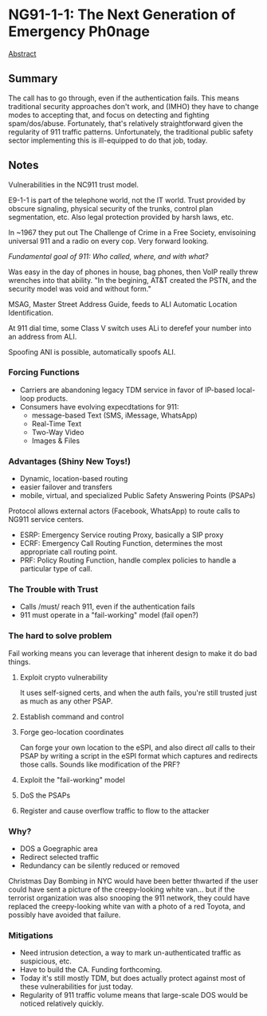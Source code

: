 # NG91-1-1: The Next Generation of Emergency Ph0nage

[Abstract](https://www.defcon.org/html/defcon-24/dc-24-speakers.html#CINCVolFLT)

## Summary

The call has to go through, even if the authentication fails.  This means traditional security approaches don't work, and (IMHO) they have to change modes to accepting that, and focus on detecting and fighting spam/dos/abuse.  Fortunately, that's relatively straightforward given the regularity of 911 traffic patterns.  Unfortunately, the traditional public safety sector implementing this is ill-equipped to do that job, today.

## Notes
Vulnerabilities in the NC911 trust model.

E9-1-1 is part of the telephone world, not the IT world.  Trust provided by obscure signaling, physical security of the trunks, control plan segmentation, etc.  Also legal protection provided by harsh laws, etc.

In ~1967 they put out The Challenge of Crime in a Free Society, envisoining universal 911 and a radio on every cop.  Very forward looking.

*Fundamental goal of 911: Who called, where, and with what?*

Was easy in the day of phones in house, bag phones, then VoIP really threw wrenches into that ability.
"In the begining, AT&T created the PSTN, and the security model was void and without form."

MSAG, Master Street Address Guide, feeds to ALI Automatic Location Identification.

At 911 dial time, some Class V switch uses ALi to derefef your number into an address from ALI.

Spoofing ANI is possible, automatically spoofs ALI.

### Forcing Functions
* Carriers are abandoning legacy TDM service in favor of IP-based local-loop products.
* Consumers have evolving expecdtations for 911:
   * message-based Text (SMS, iMessage, WhatsApp)
   * Real-Time Text
   * Two-Way Video
   * Images & Files

### Advantages (Shiny New Toys!)
* Dynamic, location-based routing
* easier failover and transfers
* mobile, virtual, and specialized Public Safety Answering Points (PSAPs)

Protocol allows external actors (Facebook, WhatsApp) to route calls to NG911 service centers.

* ESRP: Emergency Service routing Proxy, basically a SIP proxy
* ECRF: Emergency Call Routing Function, determines the most appropriate call routing point.
* PRF: Policy Routing Function, handle complex policies to handle a particular type of call.

### The Trouble with Trust
* Calls /must/ reach 911, even if the authentication fails
* 911 must operate in a "fail-working" model (fail open?)

### The hard to solve problem
Fail working means you can leverage that inherent design to make it do bad things.
1. Exploit crypto vulnerability

   It uses self-signed certs, and when the auth fails, you're still trusted just as much as any other PSAP.

2. Establish command and control
3. Forge geo-location coordinates

   Can forge your own location to the eSPI, and also direct *all* calls to their PSAP by writing a script in the eSPI format which captures and redirects those calls.  Sounds like modification of the PRF?

4. Exploit the "fail-working" model
5. DoS the PSAPs
6. Register and cause overflow traffic to flow to the attacker

### Why?
* DOS a Goegraphic area
* Redirect selected traffic
* Redundancy can be silently reduced or removed

Christmas Day Bombing in NYC would have been better thwarted if the user could have sent a picture of the creepy-looking white van... but if the terrorist organization was also snooping the 911 network, they could have replaced the creepy-looking white van with a photo of a red Toyota, and possibly have avoided that failure.

### Mitigations
* Need intrusion detection, a way to mark un-authenticated traffic as suspicious, etc.
* Have to build the CA.  Funding forthcoming.
* Today it's still mostly TDM, but does actually protect against most of these vulnerabilities for just today.
* Regularity of 911 traffic volume means that large-scale DOS would be noticed relatively quickly.
